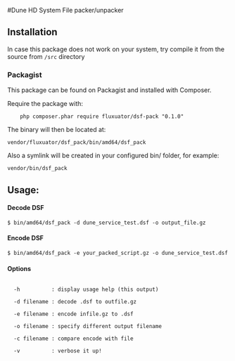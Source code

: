 #Dune HD System File packer/unpacker

## Installation

In case this package does not work on your system, try compile it from the source from `/src` directory

### Packagist

This package can be found on Packagist and installed with Composer.

Require the package with:

```
    php composer.phar require fluxuator/dsf-pack "0.1.0"
```

The binary will then be located at:

`vendor/fluxuator/dsf_pack/bin/amd64/dsf_pack`

Also a symlink will be created in your configured bin/ folder, for example:

`vendor/bin/dsf_pack`


## Usage:

#### Decode DSF

```
$ bin/amd64/dsf_pack -d dune_service_test.dsf -o output_file.gz
```
#### Encode DSF

```
$ bin/amd64/dsf_pack -e your_packed_script.gz -o dune_service_test.dsf
```

#### Options
```

  -h          : display usage help (this output)
  
  -d filename : decode .dsf to outfile.gz
  
  -e filename : encode infile.gz to .dsf
  
  -o filename : specify different output filename
  
  -c filename : compare encode with file
  
  -v          : verbose it up!
```